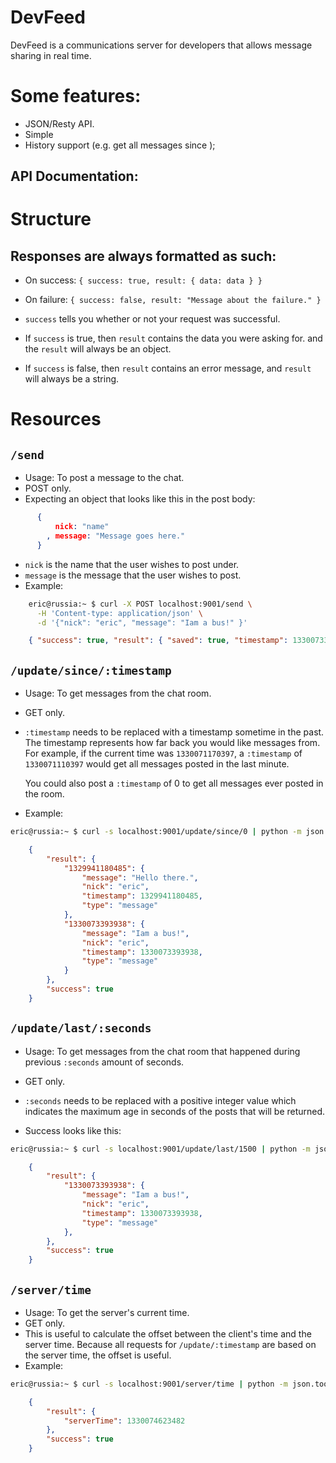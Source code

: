 DevFeed
===

DevFeed is a communications server for developers that allows message sharing
in real time.

# Some features:
  * JSON/Resty API.
  * Simple
  * History support (e.g. get all messages since <timestamp>);


API Documentation:
---

# Structure
##   Responses are always formatted as such:

  * On success: `{ success: true, result: { data: data } }`
  * On failure: `{ success: false, result: "Message about the failure." }`

  * `success` tells you whether or not your request was successful.
  * If `success` is true, then `result` contains the data you were asking for.
    and the `result` will always be an object.
  * If `success` is false, then `result` contains an error message, and
    `result` will always be a string.


# Resources
## `/send`
  * Usage: To post a message to the chat.
  * POST only.
  * Expecting an object that looks like this in the post body:

```json
      {
          nick: "name"
        , message: "Message goes here."
      }
```

  * `nick` is the name that the user wishes to post under.
  * `message` is the message that the user wishes to post.
  * Example:

```bash
    eric@russia:~ $ curl -X POST localhost:9001/send \
      -H 'Content-type: application/json' \
      -d '{"nick": "eric", "message": "Iam a bus!" }'
```
```json
    { "success": true, "result": { "saved": true, "timestamp": 1330073393938 }}
```

## `/update/since/:timestamp`
  * Usage: To get messages from the chat room.
  * GET only.
  * `:timestamp` needs to be replaced with a timestamp sometime in the past. The
    timestamp represents how far back you would like messages from. For
    example, if the current time was `1330071170397`, a `:timestamp` of 
    `1330071110397` would get all messages posted in the last minute.

    You could also post a `:timestamp` of 0 to get all messages ever posted in
    the room.

  * Example:

```bash
eric@russia:~ $ curl -s localhost:9001/update/since/0 | python -m json.tool
```
```json
    {
        "result": {
            "1329941180485": {
                "message": "Hello there.", 
                "nick": "eric", 
                "timestamp": 1329941180485, 
                "type": "message"
            }, 
            "1330073393938": {
                "message": "Iam a bus!", 
                "nick": "eric", 
                "timestamp": 1330073393938, 
                "type": "message"
            }
        }, 
        "success": true
    } 
```

## `/update/last/:seconds`
  * Usage: To get messages from the chat room that happened during previous
    `:seconds` amount of seconds.
  * GET only.
  * `:seconds` needs to be replaced with a positive integer value which
    indicates the maximum age in seconds of the posts that will be returned.

  * Success looks like this:

```bash
eric@russia:~ $ curl -s localhost:9001/update/last/1500 | python -m json.tool
```
```json
    {
        "result": {
            "1330073393938": {
                "message": "Iam a bus!", 
                "nick": "eric", 
                "timestamp": 1330073393938, 
                "type": "message"
            }, 
        }, 
        "success": true
    }
```

## `/server/time`
  * Usage: To get the server's current time.
  * GET only.
  * This is useful to calculate the offset between the client's time and the
    server time. Because all requests for `/update/:timestamp` are based on the
    server time, the offset is useful.
  * Example:

```bash
eric@russia:~ $ curl -s localhost:9001/server/time | python -m json.tool
```
```json
    {
        "result": {
            "serverTime": 1330074623482
        }, 
        "success": true
    }
```
